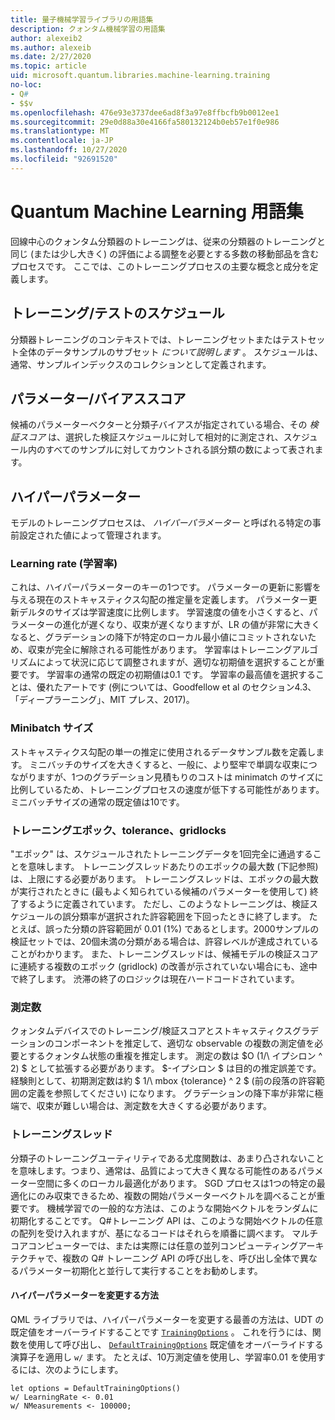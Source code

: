 ```yaml
---
title: 量子機械学習ライブラリの用語集
description: クォンタム機械学習の用語集
author: alexeib2
ms.author: alexeib
ms.date: 2/27/2020
ms.topic: article
uid: microsoft.quantum.libraries.machine-learning.training
no-loc:
- Q#
- $$v
ms.openlocfilehash: 476e93e3737dee6ad8f3a97e8ffbcfb9b0012ee1
ms.sourcegitcommit: 29e0d88a30e4166fa580132124b0eb57e1f0e986
ms.translationtype: MT
ms.contentlocale: ja-JP
ms.lasthandoff: 10/27/2020
ms.locfileid: "92691520"
---
```

# <a name="quantum-machine-learning-glossary"></a>Quantum Machine Learning 用語集

回線中心のクォンタム分類器のトレーニングは、従来の分類器のトレーニングと同じ (または少し大きく) の評価による調整を必要とする多数の移動部品を含むプロセスです。 ここでは、このトレーニングプロセスの主要な概念と成分を定義します。

## <a name="trainingtesting-schedules"></a>トレーニング/テストのスケジュール

分類器トレーニングのコンテキストでは、トレーニングセットまたはテストセット全体のデータサンプルのサブセット *について説明します* 。 スケジュールは、通常、サンプルインデックスのコレクションとして定義されます。

## <a name="parameterbias-scores"></a>パラメーター/バイアススコア

候補のパラメーターベクターと分類子バイアスが指定されている場合、その *検証スコア* は、選択した検証スケジュールに対して相対的に測定され、スケジュール内のすべてのサンプルに対してカウントされる誤分類の数によって表されます。

## <a name="hyperparameters"></a>ハイパーパラメーター

モデルのトレーニングプロセスは、 *ハイパーパラメーター* と呼ばれる特定の事前設定された値によって管理されます。

### <a name="learning-rate"></a>Learning rate (学習率)

これは、ハイパーパラメーターのキーの1つです。 パラメーターの更新に影響を与える現在のストキャスティクス勾配の推定量を定義します。 パラメーター更新デルタのサイズは学習速度に比例します。 学習速度の値を小さくすると、パラメーターの進化が遅くなり、収束が遅くなりますが、LR の値が非常に大きくなると、グラデーションの降下が特定のローカル最小値にコミットされないため、収束が完全に解除される可能性があります。 学習率はトレーニングアルゴリズムによって状況に応じて調整されますが、適切な初期値を選択することが重要です。 学習率の通常の既定の初期値は0.1 です。 学習率の最高値を選択することは、優れたアートです (例については、Goodfellow et al のセクション4.3、「ディープラーニング」、MIT プレス、2017)。

### <a name="minibatch-size"></a>Minibatch サイズ

ストキャスティクス勾配の単一の推定に使用されるデータサンプル数を定義します。 ミニバッチのサイズを大きくすると、一般に、より堅牢で単調な収束につながりますが、1つのグラデーション見積もりのコストは minimatch のサイズに比例しているため、トレーニングプロセスの速度が低下する可能性があります。 ミニバッチサイズの通常の既定値は10です。

### <a name="training-epochs-tolerance-gridlocks"></a>トレーニングエポック、tolerance、gridlocks

"エポック" は、スケジュールされたトレーニングデータを1回完全に通過することを意味します。
トレーニングスレッドあたりのエポックの最大数 (下記参照) は、上限にする必要があります。 トレーニングスレッドは、エポックの最大数が実行されたときに (最もよく知られている候補のパラメーターを使用して) 終了するように定義されています。 ただし、このようなトレーニングは、検証スケジュールの誤分類率が選択された許容範囲を下回ったときに終了します。 たとえば、誤った分類の許容範囲が 0.01 (1%) であるとします。2000サンプルの検証セットでは、20個未満の分類がある場合は、許容レベルが達成されていることがわかります。 また、トレーニングスレッドは、候補モデルの検証スコアに連続する複数のエポック (gridlock) の改善が示されていない場合にも、途中で終了します。 渋滞の終了のロジックは現在ハードコードされています。

### <a name="measurements-count"></a>測定数

クォンタムデバイスでのトレーニング/検証スコアとストキャスティクスグラデーションのコンポーネントを推定して、適切な observable の複数の測定値を必要とするクォンタム状態の重複を推定します。 測定の数は $O (1/\ イプシロン ^ 2) $ として拡張する必要があります。 $-イプシロン $ は目的の推定誤差です。
経験則として、初期測定数は約 $ 1/\ mbox {tolerance} ^ 2 $ (前の段落の許容範囲の定義を参照してください) になります。 グラデーションの降下率が非常に極端で、収束が難しい場合は、測定数を大きくする必要があります。

### <a name="training-threads"></a>トレーニングスレッド

分類子のトレーニングユーティリティである尤度関数は、あまり凸されないことを意味します。つまり、通常は、品質によって大きく異なる可能性のあるパラメーター空間に多くのローカル最適化があります。 SGD プロセスは1つの特定の最適化にのみ収束できるため、複数の開始パラメーターベクトルを調べることが重要です。 機械学習での一般的な方法は、このような開始ベクトルをランダムに初期化することです。 Q#トレーニング API は、このような開始ベクトルの任意の配列を受け入れますが、基になるコードはそれらを順番に調べます。 マルチコアコンピューターでは、または実際には任意の並列コンピューティングアーキテクチャで、複数の Q# トレーニング API の呼び出しを、呼び出し全体で異なるパラメーター初期化と並行して実行することをお勧めします。

#### <a name="how-to-modify-the-hyperparameters"></a>ハイパーパラメーターを変更する方法

QML ライブラリでは、ハイパーパラメーターを変更する最善の方法は、UDT の既定値をオーバーライドすることです [`TrainingOptions`](xref:Microsoft.Quantum.MachineLearning.TrainingOptions) 。 これを行うには、関数を使用して呼び出し、 [`DefaultTrainingOptions`](xref:Microsoft.Quantum.MachineLearning.DefaultTrainingOptions) 既定値をオーバーライドする演算子を適用し `w/` ます。 たとえば、10万測定値を使用し、学習率0.01 を使用するには、次のようにします。

```qsharp
let options = DefaultTrainingOptions()
w/ LearningRate <- 0.01
w/ NMeasurements <- 100000;
```
